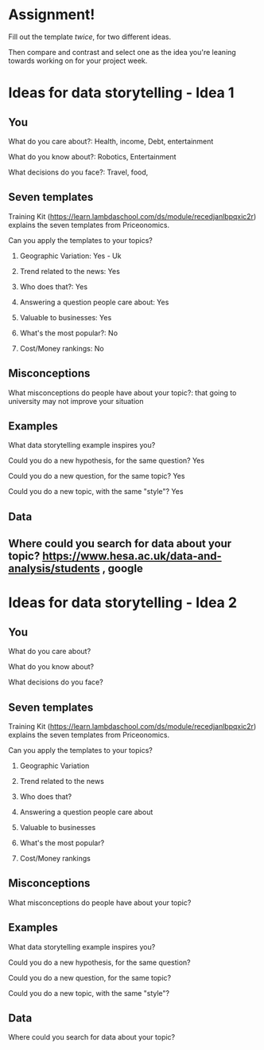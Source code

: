 # Assignment!

Fill out the template *twice*, for two different ideas.

Then compare and contrast and select one as the idea you're leaning towards
working on for your project week.


# Ideas for data storytelling - Idea 1

## You

What do you care about?:
 Health, income, Debt, entertainment

What do you know about?:
 Robotics, Entertainment 


What decisions do you face?:
 Travel, food,

## Seven templates

Training Kit (https://learn.lambdaschool.com/ds/module/recedjanlbpqxic2r) explains the seven templates from Priceonomics.

Can you apply the templates to your topics? 

1. Geographic Variation:
 Yes - Uk

2. Trend related to the news:
 Yes

3. Who does that?:
 Yes


4. Answering a question people care about:
 Yes

5. Valuable to businesses:
 Yes


6. What's the most popular?:
 No


7. Cost/Money rankings:
 No


## Misconceptions

What misconceptions do people have about your topic?:
that going to university may not improve your situation 


## Examples

What data storytelling example inspires you?


Could you do a new hypothesis, for the same question?
Yes

Could you do a new question, for the same topic?
Yes

Could you do a new topic, with the same "style"?
Yes

## Data

Where could you search for data about your topic?
https://www.hesa.ac.uk/data-and-analysis/students , google
---

# Ideas for data storytelling - Idea 2

## You

What do you care about?


What do you know about?


What decisions do you face?


## Seven templates

Training Kit (https://learn.lambdaschool.com/ds/module/recedjanlbpqxic2r) explains the seven templates from Priceonomics.

Can you apply the templates to your topics? 

1. Geographic Variation


2. Trend related to the news


3. Who does that?


4. Answering a question people care about


5. Valuable to businesses


6. What's the most popular?


7. Cost/Money rankings


## Misconceptions

What misconceptions do people have about your topic?


## Examples

What data storytelling example inspires you?


Could you do a new hypothesis, for the same question?


Could you do a new question, for the same topic?


Could you do a new topic, with the same "style"?


## Data

Where could you search for data about your topic?
